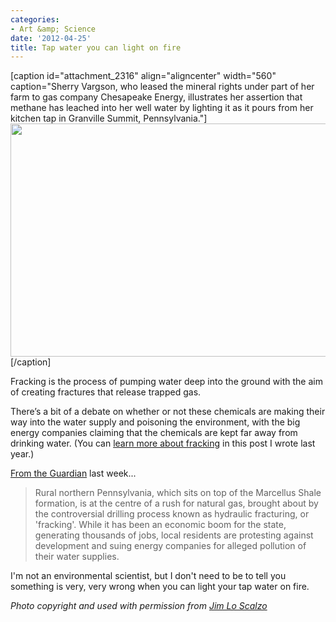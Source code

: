 ```yaml
---
categories:
- Art &amp; Science
date: '2012-04-25'
title: Tap water you can light on fire
---
```


[caption id="attachment_2316" align="aligncenter" width="560" caption="Sherry Vargson, who leased the mineral rights under part of her farm to gas company Chesapeake Energy, illustrates her assertion that methane has leached into her well water by lighting it as it pours from her kitchen tap in Granville Summit, Pennsylvania."]<img src="https://gomakethings.com/wp-content/uploads/2012/04/fracking.jpg" alt="" title="Fracking in Northern Pennsylvania Brings Risks and Rewards" width="560" height="373" class="size-full wp-image-2316" />[/caption]

Fracking is the process of pumping water deep into the ground with the aim of creating fractures that release trapped gas.

There’s a bit of a debate on whether or not these chemicals are making their way into the water supply and poisoning the environment, with the big energy companies claiming that the chemicals are kept far away from drinking water. (You can <a href="https://gomakethings.com/what-the-frack-is-going-on/">learn more about fracking</a> in this post I wrote last year.)

<a href="http://www.guardian.co.uk/environment/gallery/2012/apr/19/fracking-pennsylvania-in-pictures">From the Guardian</a> last week...

<blockquote>Rural northern Pennsylvania, which sits on top of the Marcellus Shale formation, is at the centre of a rush for natural gas, brought about by the controversial drilling process known as hydraulic fracturing, or 'fracking'. While it has been an economic boom for the state, generating thousands of jobs, local residents are protesting against development and suing energy companies for alleged pollution of their water supplies.</blockquote>

I'm not an environmental scientist, but I don't need to be to tell you something is very, very wrong when you can light your tap water on fire.

<em>Photo copyright and used with permission from <a href="http://www.jimloscalzo.com/">Jim Lo Scalzo</a></em>